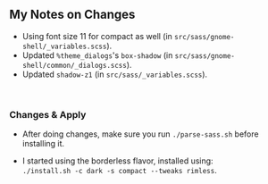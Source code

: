 ## My Notes on Changes

- Using font size 11 for compact as well (in `src/sass/gnome-shell/_variables.scss`).
- Updated `%theme_dialogs`'s `box-shadow` (in `src/sass/gnome-shell/common/_dialogs.scss`).
- Updated `shadow-z1` (in `src/sass/_variables.scss`).

<br/>

### Changes & Apply

- After doing changes, make sure you run `./parse-sass.sh` before installing it.<br/>

- I started using the borderless flavor, installed using:<br/>
  `./install.sh -c dark -s compact --tweaks rimless`.

